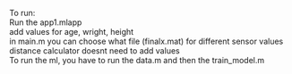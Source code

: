 To run:<br>
Run the app1.mlapp<br>
add values for age, wright, height<br>
in main.m you can choose what file (finalx.mat) for different sensor values<br>
distance calculator doesnt need to add values<br>
To run the ml, you have to run the data.m and then the train_model.m<br>

